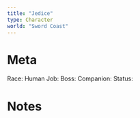 ```yaml
---
title: "Jedice"
type: Character
world: "Sword Coast"
---
```


# Meta
Race: Human
Job: 
Boss:
Companion:
Status: 

# Notes

